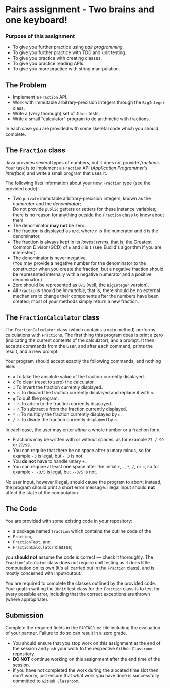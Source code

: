 # Pairs assignment - Two brains and one keyboard!

### Purpose of this assignment

+ To give you further practice using *pair programming*.
+ To give you further practice with TDD and unit testing.
+ To give you practice with creating classes.
+ To give you practice reading APIs.
+ To give you more practice with string manipulation.

## The Problem

+ Implement a `Fraction` API. 
+ Work with immutable arbitrary-precision integers through the `BigInteger` class.
+ Write a (very thorough) set of `JUnit` tests. 
+ Write a small "calculator" program to do arithmetic with fractions.

In each case you are provided with some skeletal code which you should complete.

## The `Fraction` class

Java provides several types of numbers, but it does not provide *fractions*. 
Your task is to implement a `Fraction` API (*Application Programmer's Interface*) and write a small program that uses it.

The following lists information about your new `Fraction` type (see the provided code):

+ Two `private` immutable arbitrary-precision integers, known as the *numerator* and the *denominator*;<br/>
Do not provide `public` getters or setters for these instance variables; there is no reason for anything outside the `Fraction` class to know about them.
+ The denominator **may not** be zero.
+ The fraction is displayed as `n/d`, where `n` is the numerator and `d` is the denominator.
+ The fraction is always kept in its *lowest terms*, that is, the Greatest Common Divisor (GCD) of `n` and `d` is `1` (see Euclid's algorithm if you are interested).
+ The denominator is never negative.   
	(You may provide a negative number for the denominator to the constructor when you create the fraction, but a negative fraction should be represented internally with a negative numerator and a positive denominator.)
+ Zero should be represented as `0/1` (well, the `BigInteger` version).
+ All `Fraction`s should be *immutable*, that is, there should be no external mechanism to change their components after the numbers have been created; most of your methods simply return a new fraction.

## The `FractionCalculator` class

The `FractionCalculator` class (which contains a `main` method) performs calculations with `Fraction`s. 
The first thing this program does is print a zero (indicating the current contents of the calculator), and a prompt. 
It then accepts commands from the user, and after each command, prints the result, and a new prompt. 

Your program should accept exactly the following commands, and nothing else:

+ `a` To take the absolute value of the fraction currently displayed.
+ `c` To clear (reset to zero) the calculator.
+ `i` To invert the fraction currently displayed.
+ `s n` To discard the fraction currently displayed and replace it with `n`.
+ `q` To quit the program.
+ `+ n` To add `n` to the fraction currently displayed.
+ `- n` To subtract `n` from the fraction currently displayed.
+ `* n` To multiply the fraction currently displayed by `n`.
+ `/ n` To divide the fraction currently displayed by `n`.

In each case, the user may enter *either* a whole number or a fraction for `n`.

+ Fractions may be written with or without spaces, as for example `27 / 99` or `27/99`.
+ You can require that there be no space after a unary minus, so for example `-3` is legal, but `- 3` is not.
+ You **do not** have to handle unary `+`.
+ You can require at least one space after the initial `+`, `-`, `*`, `/`, or `s`, so for example `- -3/5` is legal, but `--3/5` is not.

No user input, however illegal, should cause the program to abort; instead, the program should print a short error message. Illegal input should **not** affect the state of the computation.

## The Code

You are provided with some existing code in your repository:

+ a package named `fraction` which contains the outline code of the
+ `Fraction`, 
+ `FractionTest`, and 
+ `FractionCalculator` classes; 

you **should not** assume the code is correct — check it thoroughly. The `FractionCalculator` class does not require unit testing as it does little computation on its own (it's all carried out in the `Fraction` class), and is mostly concerned with input/output.

You are required to complete the classes outlined by the provided code.
Your goal in writing the `JUnit` test class for the `Fraction` class is to test for every possible error, including that the correct exceptions are thrown (where appropriate).

## Submission

Complete the required fields in the `PARTNER.md` file including the evaluation of your partner. Failure to do so can result in a zero grade.

+ You should ensure that you stop work on this assignment at the end of the session and `push` your work to the respective `GitHub Classroom` repository. 
+ **DO NOT** continue working on this assignment after the end time of the session.
+ If you have not completed the work during the alocated time slot then don't worry, just ensure that what work you have done is successfully committed to `GitHub Classroom`.
